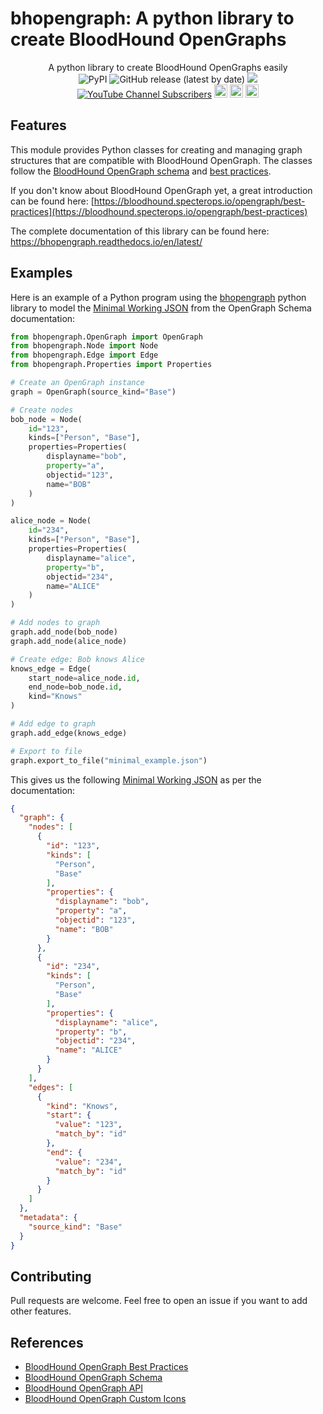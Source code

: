 # bhopengraph: A python library to create BloodHound OpenGraphs 

<p align="center">
  A python library to create BloodHound OpenGraphs easily
  <br>
  <img alt="PyPI" src="https://img.shields.io/pypi/v/bhopengraph">
  <img alt="GitHub release (latest by date)" src="https://img.shields.io/github/v/release/p0dalirius/bhopengraph">
  <a href="https://twitter.com/intent/follow?screen_name=podalirius_" title="Follow"><img src="https://img.shields.io/twitter/follow/podalirius_?label=Podalirius&style=social"></a>
  <a href="https://www.youtube.com/c/Podalirius_?sub_confirmation=1" title="Subscribe"><img alt="YouTube Channel Subscribers" src="https://img.shields.io/youtube/channel/subscribers/UCF_x5O7CSfr82AfNVTKOv_A?style=social"></a>
  <img height=21px src="https://img.shields.io/badge/Get bloodhound:-191646"> <a href="https://specterops.io/bloodhound-enterprise/" title="Get BloodHound Enterprise"><img alt="Get BloodHound Enterprise" height=21px src="https://mintlify.s3.us-west-1.amazonaws.com/specterops/assets/enterprise-edition-pill-tag.svg"></a>
  <a href="https://specterops.io/bloodhound-community-edition/" title="Get BloodHound Community"><img alt="Get BloodHound Community" height=21px src="https://mintlify.s3.us-west-1.amazonaws.com/specterops/assets/community-edition-pill-tag.svg"></a>
  <br>
</p>

## Features

This module provides Python classes for creating and managing graph structures that are compatible with BloodHound OpenGraph. The classes follow the [BloodHound OpenGraph schema](https://bloodhound.specterops.io/opengraph/schema) and [best practices](https://bloodhound.specterops.io/opengraph/best-practices).

If you don't know about BloodHound OpenGraph yet, a great introduction can be found here: [https://bloodhound.specterops.io/opengraph/best-practices](https://bloodhound.specterops.io/opengraph/best-practices)

The complete documentation of this library can be found here: https://bhopengraph.readthedocs.io/en/latest/ 

## Examples

Here is an example of a Python program using the [bhopengraph](https://github.com/p0dalirius/bhopengraph) python library to model the [Minimal Working JSON](https://bloodhound.specterops.io/opengraph/schema#minimal-working-json) from the OpenGraph Schema documentation:

```py
from bhopengraph.OpenGraph import OpenGraph
from bhopengraph.Node import Node
from bhopengraph.Edge import Edge
from bhopengraph.Properties import Properties

# Create an OpenGraph instance
graph = OpenGraph(source_kind="Base")

# Create nodes
bob_node = Node(
    id="123",
    kinds=["Person", "Base"],
    properties=Properties(
        displayname="bob",
        property="a",
        objectid="123",
        name="BOB"
    )
)

alice_node = Node(
    id="234",
    kinds=["Person", "Base"],
    properties=Properties(
        displayname="alice",
        property="b",
        objectid="234",
        name="ALICE"
    )
)

# Add nodes to graph
graph.add_node(bob_node)
graph.add_node(alice_node)

# Create edge: Bob knows Alice
knows_edge = Edge(
    start_node=alice_node.id,
    end_node=bob_node.id,
    kind="Knows"
)

# Add edge to graph
graph.add_edge(knows_edge)

# Export to file
graph.export_to_file("minimal_example.json")
```

This gives us the following [Minimal Working JSON](https://bloodhound.specterops.io/opengraph/schema#minimal-working-json) as per the documentation:

```json
{
  "graph": {
    "nodes": [
      {
        "id": "123",
        "kinds": [
          "Person",
          "Base"
        ],
        "properties": {
          "displayname": "bob",
          "property": "a",
          "objectid": "123",
          "name": "BOB"
        }
      },
      {
        "id": "234",
        "kinds": [
          "Person",
          "Base"
        ],
        "properties": {
          "displayname": "alice",
          "property": "b",
          "objectid": "234",
          "name": "ALICE"
        }
      }
    ],
    "edges": [
      {
        "kind": "Knows",
        "start": {
          "value": "123",
          "match_by": "id"
        },
        "end": {
          "value": "234",
          "match_by": "id"
        }
      }
    ]
  },
  "metadata": {
    "source_kind": "Base"
  }
}
```

## Contributing

Pull requests are welcome. Feel free to open an issue if you want to add other features.

## References

- [BloodHound OpenGraph Best Practices](https://bloodhound.specterops.io/opengraph/best-practices)
- [BloodHound OpenGraph Schema](https://bloodhound.specterops.io/opengraph/schema)
- [BloodHound OpenGraph API](https://bloodhound.specterops.io/opengraph/api)
- [BloodHound OpenGraph Custom Icons](https://bloodhound.specterops.io/opengraph/custom-icons)
